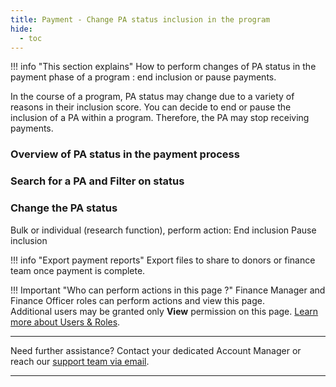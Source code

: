 ```yaml
---
title: Payment - Change PA status inclusion in the program
hide:
  - toc
---
```


!!! info "This section explains"
    How to perform changes of PA status in the payment phase of a program : end inclusion or pause payments.

In the course of a program, PA status may change due to a variety of reasons in their inclusion score. You can decide to end or pause the inclusion of a PA within a program. Therefore, the PA may stop receiving payments.


### Overview of PA status in the payment process


### Search for a PA and Filter on status

### Change the PA status

Bulk or individual (research function), perform action:
End inclusion
Pause inclusion


!!! info "Export payment reports"
    Export files to share to donors or finance team once payment is complete.

!!! Important "Who can perform actions in this page ?"
    Finance Manager and Finance Officer roles can perform actions and view this page.  
    Additional users may be granted only **View** permission on this page. [Learn more about Users & Roles](../users/users-roles-page.md).

___
Need further assistance? Contact your dedicated Account Manager or reach our [support team via email](mailto:support@121.global).
___
